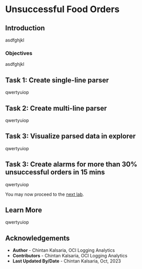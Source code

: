 # Unsuccessful Food Orders

## Introduction

asdfghjkl

### Objectives

asdfghjkl

## Task 1:  Create single-line parser

qwertyuiop

## Task 2:  Create multi-line parser

qwertyuiop

## Task 3: Visualize parsed data in explorer

qwertyuiop

## Task 3: Create alarms for more than 30% unsuccessful orders in 15 mins

qwertyuiop

You may now proceed to the [next lab](#next).

## Learn More

qwertyuiop

## Acknowledgements

* **Author** - Chintan Kalsaria, OCI Logging Analytics
* **Contributors** -  Chintan Kalsaria, OCI Logging Analytics
* **Last Updated By/Date** - Chintan Kalsaria, Oct, 2023
